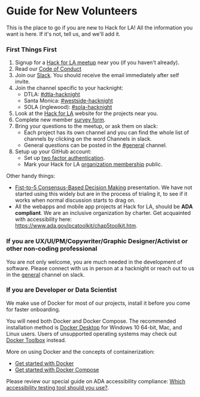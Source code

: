 # Guide for New Volunteers
This is the place to go if you are new to Hack for LA!  All the information you want is here. If it's not, tell us, and we'll add it.


### First Things First
1. Signup for a [Hack for LA meetup](https://www.meetup.com/hackforla/events) near you (if you haven't already). 
2. Read our [Code of Conduct](https://www.hackforla.org/conduct)
3. Join our [Slack](https://www.hackforla.org/slack/).  You should receive the email immediately after self invite.
4. Join the channel specific to your hacknight:
   - DTLA: [#dtla-hacknight](https://hackforla.slack.com/archives/C7X7A449Y)
   - Santa Monica: [#westside-hacknight](https://hackforla.slack.com/archives/CJTKYEHCZ)
   - SOLA (inglewood): [#sola-hacknight](https://hackforla.slack.com/archives/CJTKYEHCZ)
5. Look at the [Hack for LA](https://www.hackforla.org/) website for the projects near you.
6. Complete new member [survey form](https://docs.google.com/forms/d/e/1FAIpQLSefNtY8hw6zoXVBQ6MHYzdDc3o4V1Q4ZX3PUhUHT8T9DraIng/viewform?usp=sf_link). 
6. Bring your questions to the meetup, or ask them on slack:  
   - Each project has its own channel and you can find the whole list of channels by clicking on the word Channels in slack.
   - General questions can be posted in the [#general](https://hackforla.slack.com/archives/C04502L0P) channel.
7. Setup up your GitHub account:
   - Set up [two factor authentication](https://www.github.com/hackforla/governance#20_).
   - Mark your Hack for LA [organization membership](https://help.github.com/en/articles/publicizing-or-hiding-organization-membership#changing-the-visibility-of-your-organization-membership) public.
   
Other handy things:
* [Fist-to-5 Consensus-Based Decision Making](https://docs.google.com/presentation/d/1vvjuKVqtvqt4EcuC3_cS4c3Yvm5ZUa1O5fIBR4iKjUg/edit?usp=sharing) presentation.  We have not started using this widely but are in the process of trialing it, to see if it works when normal discussion starts to drag on.
* All the webapps and mobile app projects at Hack for LA, should be **ADA compliant**.  We are an inclusive organization by charter.  Get acquainted with accessibility here: https://www.ada.gov/pcatoolkit/chap5toolkit.htm. 

### If you are UX/UI/PM/Copywriter/Graphic Designer/Activist or other non-coding professional

You are not only welcome, you are much needed in the development of software. Please connect with us in person at a hacknight or reach out to us in the [general](https://hackforla.slack.com/archives/C04502L0P) channel on slack.


### If you are Developer or Data Scientist

We make use of Docker for most of our projects, install it before you come for faster onboarding.  

You will need both Docker and Docker Compose.
The recommended installation method is [Docker Desktop](https://docs.docker.com/install/#supported-platforms) for Windows 10 64-bit,
Mac, and Linux users. Users of unsupported operating systems may check out [Docker Toolbox](https://docs.docker.com/toolbox/overview/) instead.

More on using Docker and the concepts of containerization:

* [Get started with Docker](https://docs.docker.com/get-started/)
* [Get started with Docker Compose](https://docs.docker.com/compose/gettingstarted/)

Please review our special guide on ADA accessibility compliance: [Which accessibility testing tool should you use?](https://github.com/hackforla/getting-started/blob/master/ADA-guide.md).

